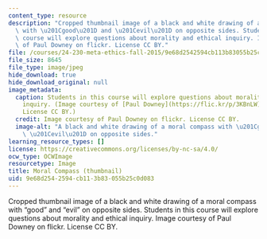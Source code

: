 ```yaml
---
content_type: resource
description: "Cropped thumbnail image of a black and white drawing of a moral compass\
  \ with \u201Cgood\u201D and \u201Cevil\u201D on opposite sides. Students in this\
  \ course will explore questions about morality and ethical inquiry. Image courtesy\
  \ of Paul Downey on flickr. License CC BY."
file: /courses/24-230-meta-ethics-fall-2015/9e68d2542594cb113b83055b25c0d083_24-230f15-th.jpg
file_size: 8645
file_type: image/jpeg
hide_download: true
hide_download_original: null
image_metadata:
  caption: Students in this course will explore questions about morality and ethical
    inquiry. (Image courtesy of [Paul Downey](https://flic.kr/p/3KBnLW) on flickr.
    License CC BY.)
  credit: Image courtesy of Paul Downey on flickr. License CC BY.
  image-alt: "A black and white drawing of a moral compass with \u201Cgood\u201D and\
    \ \u201Cevil\u201D on opposite sides."
learning_resource_types: []
license: https://creativecommons.org/licenses/by-nc-sa/4.0/
ocw_type: OCWImage
resourcetype: Image
title: Moral Compass (thumbnail)
uid: 9e68d254-2594-cb11-3b83-055b25c0d083
---
```

Cropped thumbnail image of a black and white drawing of a moral compass with “good” and “evil” on opposite sides. Students in this course will explore questions about morality and ethical inquiry. Image courtesy of Paul Downey on flickr. License CC BY.